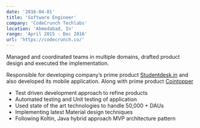 ```yaml
---
date: '2016-04-01'
title: 'Software Engineer'
company: 'CodeCrunch Techlabs'
location: 'Ahmedabad, In'
range: 'April 2015 - Dec 2016'
url: 'https://codecrunch.co/'
---
```


Managed and coordinated teams in multiple domains, drafted product design and executed the implementation.

Responsible for developing company’s prime product [Studentdesk.in](http://Studentdesk.in) and also developed its mobile application. Along with prime product [Cointopper](https://Cointopper.com)

- Test driven development approach to refine products
- Automated testing and Unit testing of application
- Used state of the art technologies to handle 50,000 + DAUs
- Implementing latest Material design techniques
- Following Koltin, Java hybrid approach MVP architecture pattern
